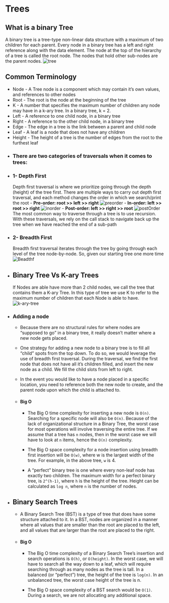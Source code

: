 # Trees
## What is a binary Tree
  A binary tree is a tree-type non-linear data structure with a maximum of two children for each parent. Every node in a binary tree has a left and right reference along with the data element. The node at the top of the hierarchy of a tree is called the root node. The nodes that hold other sub-nodes are the parent nodes.
  ![tree](https://encrypted-tbn0.gstatic.com/images?q=tbn:ANd9GcTTpmMViWtoH23pYTmlb9gbcf307hVEB62zVw&usqp=CAU)

## Common Terminology
- Node - A Tree node is a component which may contain it’s own values, and references to other nodes
- Root - The root is the node at the beginning of the tree
- K - A number that specifies the maximum number of children any  node may have in a k-ary tree. In a binary tree, k = 2.
- Left - A reference to one child node, in a binary tree
- Right - A reference to the other child node, in a binary tree
- Edge - The edge in a tree is the link between a parent and child node
- Leaf - A leaf is a node that does not have any children
- Height - The height of a tree is the number of edges from the root to the furthest leaf

* ### There are two categories of traversals when it comes to trees:

* ### 1- Depth First
    Depth first traversal is where we prioritize going through the depth (height) of the tree first. There are multiple ways to carry out depth first traversal, and each method changes the order in which we search/print the root
        - **Pre-order: root >> left >> right**
        ![preorder](https://upload.wikimedia.org/wikipedia/commons/a/ac/Preorder-traversal.gif)
        - **In-order: left >> root >> right**
        ![inorder](https://upload.wikimedia.org/wikipedia/commons/4/48/Inorder-traversal.gif)
        - **Post-order: left >> right >> root**
        ![postOrder](https://upload.wikimedia.org/wikipedia/commons/2/28/Postorder-traversal.gif)
    The most common way to traverse through a tree is to use recursion. With these traversals, we rely on the call stack to navigate back up the tree when we have reached the end of a sub-path
* ### 2- Breadth First
    Breadth first traversal iterates through the tree by going through each level of the tree node-by-node. So, given our starting tree one more time
    ![Beadthf](https://lifelongdev.com/wp-content/uploads/2021/01/BFSInAction.gif)

* ## Binary Tree Vs K-ary Trees
    If Nodes are able have more than 2 child nodes, we call the tree that contains them a K-ary Tree. In this type of tree we use K to refer to the maximum number of children that each Node is able to have.
    ![k-ary-tree](https://codefellows.github.io/common_curriculum/data_structures_and_algorithms/Code_401/class-15/resources/images/KaryTree1.png)

* ### Adding a node
    - Because there are no structural rules for where nodes are “supposed to go” in a binary tree, it really doesn’t matter where a new node gets placed.

    - One strategy for adding a new node to a binary tree is to fill all “child” spots from the top down. To do so, we would leverage the use of breadth first traversal. During the traversal, we find the first node that does not have all it’s children filled, and insert the new node as a child. We fill the child slots from left to right.

   - In the event you would like to have a node placed in a specific location, you need to reference both the new node to create, and the parent node upon which the child is attached to.

    - #### Big O
        - The Big O time complexity for inserting a new node is `O(n)`. Searching for a specific node will also be `O(n)`. Because of the lack of organizational structure in a Binary Tree, the worst case for most operations will involve traversing the entire tree. If we assume that a tree has `n` nodes, then in the worst case we will have to look at `n` items, hence the `O(n)` complexity.

        - The Big O space complexity for a node insertion using breadth first insertion will be `O(w)`, where w is the largest width of the tree. For example, in the above tree, `w` is 4.

        - A “perfect” binary tree is one where every non-leaf node has exactly two children. The maximum width for a perfect binary tree, is `2^(h-1)`, where `h` is the height of the tree. Height can be calculated as `log n`, where `n` is the number of nodes.
* ## Binary Search Trees
    - A Binary Search Tree (BST) is a type of tree that does have some structure attached to it. In a BST, nodes are organized in a manner where all values that are smaller than the root are placed to the left, and all values that are larger than the root are placed to the right.
    - #### Big O
        - The Big O time complexity of a Binary Search Tree’s insertion and search operations is `O(h)`, or `O(height)`. In the worst case, we will have to search all the way down to a leaf, which will require searching through as many nodes as the tree is tall. In a balanced (or “perfect”) tree, the height of the tree is `log(n)`. In an unbalanced tree, the worst case height of the tree is n.

        - The Big O space complexity of a BST search would be `O(1)`. During a search, we are not allocating any additional space.



